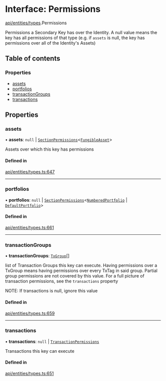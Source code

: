 # Interface: Permissions

[api/entities/types](../wiki/api.entities.types).Permissions

Permissions a Secondary Key has over the Identity. A null value means the key has
  all permissions of that type (e.g. if `assets` is null, the key has permissions over all
  of the Identity's Assets)

## Table of contents

### Properties

- [assets](../wiki/api.entities.types.Permissions#assets)
- [portfolios](../wiki/api.entities.types.Permissions#portfolios)
- [transactionGroups](../wiki/api.entities.types.Permissions#transactiongroups)
- [transactions](../wiki/api.entities.types.Permissions#transactions)

## Properties

### assets

• **assets**: ``null`` \| [`SectionPermissions`](../wiki/api.entities.types.SectionPermissions)\<[`FungibleAsset`](../wiki/api.entities.Asset.Fungible.FungibleAsset)\>

Assets over which this key has permissions

#### Defined in

[api/entities/types.ts:647](https://github.com/PolymeshAssociation/polymesh-sdk/blob/f8a937f04/src/api/entities/types.ts#L647)

___

### portfolios

• **portfolios**: ``null`` \| [`SectionPermissions`](../wiki/api.entities.types.SectionPermissions)\<[`NumberedPortfolio`](../wiki/api.entities.NumberedPortfolio.NumberedPortfolio) \| [`DefaultPortfolio`](../wiki/api.entities.DefaultPortfolio.DefaultPortfolio)\>

#### Defined in

[api/entities/types.ts:661](https://github.com/PolymeshAssociation/polymesh-sdk/blob/f8a937f04/src/api/entities/types.ts#L661)

___

### transactionGroups

• **transactionGroups**: [`TxGroup`](../wiki/api.procedures.types.TxGroup)[]

list of Transaction Groups this key can execute. Having permissions over a TxGroup
  means having permissions over every TxTag in said group. Partial group permissions are not
  covered by this value. For a full picture of transaction permissions, see the `transactions` property

NOTE: If transactions is null, ignore this value

#### Defined in

[api/entities/types.ts:659](https://github.com/PolymeshAssociation/polymesh-sdk/blob/f8a937f04/src/api/entities/types.ts#L659)

___

### transactions

• **transactions**: ``null`` \| [`TransactionPermissions`](../wiki/api.entities.types.TransactionPermissions)

Transactions this key can execute

#### Defined in

[api/entities/types.ts:651](https://github.com/PolymeshAssociation/polymesh-sdk/blob/f8a937f04/src/api/entities/types.ts#L651)
